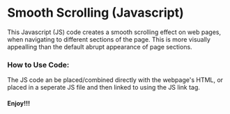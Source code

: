 # Smooth Scrolling (Javascript)

This Javascript (JS) code creates a smooth scrolling effect on web pages, when navigating to different sections of the page. This is more visually appealling than the default abrupt appearance of page sections.

### How to Use Code:

The JS code an be placed/combined directly with the webpage's HTML, or placed in a seperate JS file and then linked to using the JS link tag.


#### Enjoy!!! 
